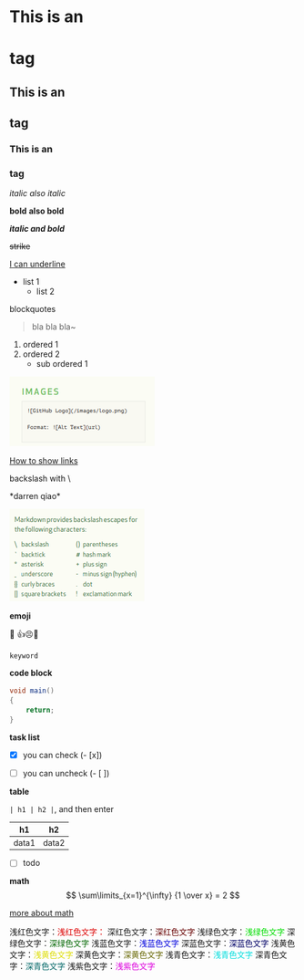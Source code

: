 # This is an <h1> tag

## This is an <h2> tag

### This is an <h3> tag

*italic*  _also italic_

**bold**  __also bold__

___italic and bold___

~~strike~~

<u>I can underline</u>

* list 1
  * list 2



blockquotes

> bla bla bla~



1. ordered 1 
2. ordered 2
   * sub ordered 1





![how to show image](../pics/md-image-01.png)



[How to show links ](darrenqiao.cn)



backslash with \

\*darren qiao\*

![1558493648354](../pics/md-image-02.png)

__emoji__

:blue_car: :+1::persevere::hear_no_evil:



`keyword `



__code block__

```java
void main()
{
	return;
}
```



__task list__

- [x] you can check  (\- \[x\])

- [ ] you can uncheck  (\- \[ \])



__table__

`| h1 | h2 |`, and then enter



| h1    | h2    |
| ----- | ----- |
| data1 | data2 |

 

- [ ] todo 

__math__
$$
\sum\limits_{x=1}^{\infty} {1 \over x} = 2
$$


[more about math](https://nbviewer.jupyter.org/github/twistedhardware/mltutorial/blob/master/notebooks/jupyter/2.%20Markdown%20%26%20LaTeX.ipynb)





浅红色文字：<font color="#dd0000">浅红色文字：</font>
深红色文字：<font color="#660000">深红色文字</font>
浅绿色文字：<font color="#00dd00">浅绿色文字</font>
深绿色文字：<font color="#006600">深绿色文字</font>
浅蓝色文字：<font color="#0000dd">浅蓝色文字</font>
深蓝色文字：<font color="#000066">深蓝色文字</font>
浅黄色文字：<font color="#dddd00">浅黄色文字</font>
深黄色文字：<font color="#666600">深黄色文字</font>
浅青色文字：<font color="#00dddd">浅青色文字</font>
深青色文字：<font color="#006666">深青色文字</font>
浅紫色文字：<font color="#dd00dd">浅紫色文字</font>



